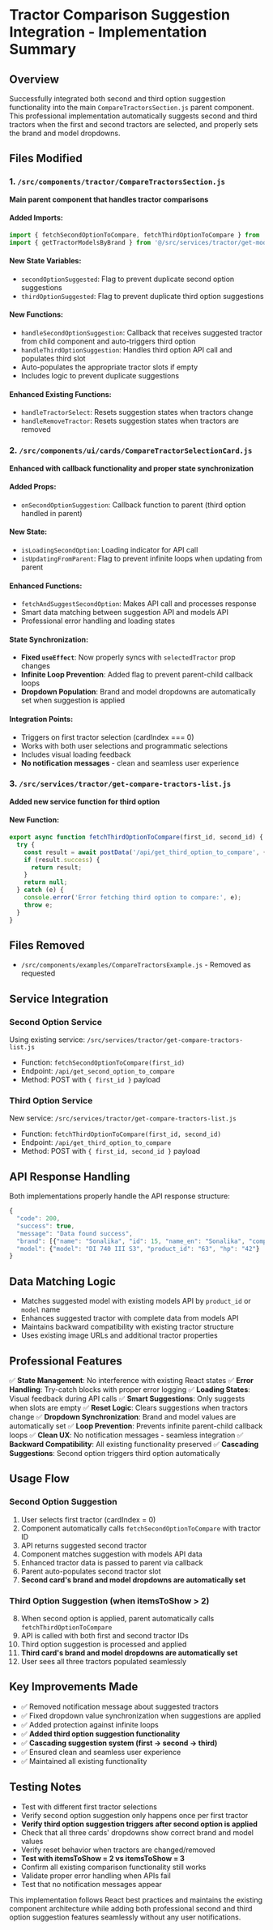 # Tractor Comparison Suggestion Integration - Implementation Summary

## Overview
Successfully integrated both second and third option suggestion functionality into the main `CompareTractorsSection.js` parent component. This professional implementation automatically suggests second and third tractors when the first and second tractors are selected, and properly sets the brand and model dropdowns.

## Files Modified

### 1. `/src/components/tractor/CompareTractorsSection.js`
**Main parent component that handles tractor comparisons**

#### Added Imports:
```javascript
import { fetchSecondOptionToCompare, fetchThirdOptionToCompare } from '@/src/services/tractor/get-compare-tractors-list';
import { getTractorModelsByBrand } from '@/src/services/tractor/get-model-by-brand-v2';
```

#### New State Variables:
- `secondOptionSuggested`: Flag to prevent duplicate second option suggestions
- `thirdOptionSuggested`: Flag to prevent duplicate third option suggestions

#### New Functions:
- `handleSecondOptionSuggestion`: Callback that receives suggested tractor from child component and auto-triggers third option
- `handleThirdOptionSuggestion`: Handles third option API call and populates third slot
- Auto-populates the appropriate tractor slots if empty
- Includes logic to prevent duplicate suggestions

#### Enhanced Existing Functions:
- `handleTractorSelect`: Resets suggestion states when tractors change
- `handleRemoveTractor`: Resets suggestion states when tractors are removed

### 2. `/src/components/ui/cards/CompareTractorSelectionCard.js`
**Enhanced with callback functionality and proper state synchronization**

#### Added Props:
- `onSecondOptionSuggestion`: Callback function to parent (third option handled in parent)

#### New State:
- `isLoadingSecondOption`: Loading indicator for API call
- `isUpdatingFromParent`: Flag to prevent infinite loops when updating from parent

#### Enhanced Functions:
- `fetchAndSuggestSecondOption`: Makes API call and processes response
- Smart data matching between suggestion API and models API
- Professional error handling and loading states

#### State Synchronization:
- **Fixed `useEffect`**: Now properly syncs with `selectedTractor` prop changes
- **Infinite Loop Prevention**: Added flag to prevent parent-child callback loops
- **Dropdown Population**: Brand and model dropdowns are automatically set when suggestion is applied

#### Integration Points:
- Triggers on first tractor selection (cardIndex === 0)
- Works with both user selections and programmatic selections
- Includes visual loading feedback
- **No notification messages** - clean and seamless user experience

### 3. `/src/services/tractor/get-compare-tractors-list.js`
**Added new service function for third option**

#### New Function:
```javascript
export async function fetchThirdOptionToCompare(first_id, second_id) {
  try {
    const result = await postData('/api/get_third_option_to_compare', { first_id, second_id })
    if (result.success) {
      return result;
    }
    return null;
  } catch (e) {
    console.error('Error fetching third option to compare:', e);
    throw e;
  }
}
```

## Files Removed
- `/src/components/examples/CompareTractorsExample.js` - Removed as requested

## Service Integration

### Second Option Service
Using existing service: `/src/services/tractor/get-compare-tractors-list.js`
- Function: `fetchSecondOptionToCompare(first_id)`
- Endpoint: `/api/get_second_option_to_compare`
- Method: POST with `{ first_id }` payload

### Third Option Service
New service: `/src/services/tractor/get-compare-tractors-list.js`
- Function: `fetchThirdOptionToCompare(first_id, second_id)`
- Endpoint: `/api/get_third_option_to_compare`
- Method: POST with `{ first_id, second_id }` payload

## API Response Handling
Both implementations properly handle the API response structure:
```javascript
{
  "code": 200,
  "success": true,
  "message": "Data found success",
  "brand": [{"name": "Sonalika", "id": 15, "name_en": "Sonalika", "compare_tractor": "Yes"}],
  "model": {"model": "DI 740 III S3", "product_id": "63", "hp": "42"}
}
```

## Data Matching Logic
- Matches suggested model with existing models API by `product_id` or `model` name
- Enhances suggested tractor with complete data from models API
- Maintains backward compatibility with existing tractor structure
- Uses existing image URLs and additional tractor properties

## Professional Features
✅ **State Management**: No interference with existing React states
✅ **Error Handling**: Try-catch blocks with proper error logging
✅ **Loading States**: Visual feedback during API calls
✅ **Smart Suggestions**: Only suggests when slots are empty
✅ **Reset Logic**: Clears suggestions when tractors change
✅ **Dropdown Synchronization**: Brand and model values are automatically set
✅ **Loop Prevention**: Prevents infinite parent-child callback loops
✅ **Clean UX**: No notification messages - seamless integration
✅ **Backward Compatibility**: All existing functionality preserved
✅ **Cascading Suggestions**: Second option triggers third option automatically

## Usage Flow

### Second Option Suggestion
1. User selects first tractor (cardIndex = 0)
2. Component automatically calls `fetchSecondOptionToCompare` with tractor ID
3. API returns suggested second tractor
4. Component matches suggestion with models API data
5. Enhanced tractor data is passed to parent via callback
6. Parent auto-populates second tractor slot
7. **Second card's brand and model dropdowns are automatically set**

### Third Option Suggestion (when itemsToShow > 2)
8. When second option is applied, parent automatically calls `fetchThirdOptionToCompare`
9. API is called with both first and second tractor IDs
10. Third option suggestion is processed and applied
11. **Third card's brand and model dropdowns are automatically set**
12. User sees all three tractors populated seamlessly

## Key Improvements Made
- ✅ Removed notification message about suggested tractors
- ✅ Fixed dropdown value synchronization when suggestions are applied
- ✅ Added protection against infinite loops
- ✅ **Added third option suggestion functionality**
- ✅ **Cascading suggestion system (first → second → third)**
- ✅ Ensured clean and seamless user experience
- ✅ Maintained all existing functionality

## Testing Notes
- Test with different first tractor selections
- Verify second option suggestion only happens once per first tractor
- **Verify third option suggestion triggers after second option is applied**
- Check that all three cards' dropdowns show correct brand and model values
- Verify reset behavior when tractors are changed/removed
- **Test with itemsToShow = 2 vs itemsToShow = 3**
- Confirm all existing comparison functionality still works
- Validate proper error handling when APIs fail
- Test that no notification messages appear

This implementation follows React best practices and maintains the existing component architecture while adding both professional second and third option suggestion features seamlessly without any user notifications.
